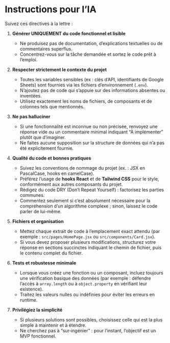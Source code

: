 # Instructions pour l’IA

Suivez ces directives à la lettre :  
1. **Générer UNIQUEMENT du code fonctionnel et lisible**  
   - Ne produisez pas de documentation, d’explications textuelles ou de commentaires superflus.  
   - Concentrez-vous sur la tâche demandée et sortez le code prêt à l’emploi.  

2. **Respecter strictement le contexte du projet**  
   - Toutes les variables sensibles (ex : clés d’API, identifiants de Google Sheets) sont fournies via les fichiers d’environnement (`.env`).  
   - N’ajoutez pas de code qui s’appuie sur des informations absentes ou inventées.  
   - Utilisez exactement les noms de fichiers, de composants et de colonnes tels que mentionnés.

3. **Ne pas halluciner**  
   - Si une fonctionnalité est inconnue ou non précisée, renvoyez une réponse vide ou un commentaire minimal indiquant “À implémenter” plutôt que d’imaginer.  
   - Ne faites aucune supposition sur la structure de données qui n’a pas été explicitement fournie.

4. **Qualité du code et bonnes pratiques**  
   - Suivez les conventions de nommage du projet (ex. : JSX en PascalCase, hooks en camelCase).  
   - Préférez l’usage de **hooks React** et de **Tailwind CSS** pour le style, conformément aux autres composants du projet.  
   - Rédigez du code DRY (Don’t Repeat Yourself) : factorisez les parties communes.  
   - Commentez seulement si c’est absolument nécessaire pour la compréhension d’un algorithme complexe ; sinon, laissez le code parler de lui-même.

5. **Fichiers et organisation**  
   - Mettez chaque extrait de code à l’emplacement exact attendu (par exemple : `src/pages/HomePage.jsx` ou `src/components/Card.jsx`).  
   - Si vous devez proposer plusieurs modifications, structurez votre réponse en sections succinctes indiquant le chemin de fichier, puis le contenu complet du fichier.

6. **Tests et robustesse minimale**  
   - Lorsque vous créez une fonction ou un composant, incluez toujours une vérification basique des données (par exemple : défendre l’accès à `array.length` ou à `object.property` en vérifiant leur existence).  
   - Traitez les valeurs nulles ou indéfinies pour éviter les erreurs en runtime.

7. **Privilégiez la simplicité**  
   - Si plusieurs solutions sont possibles, choisissez celle qui est la plus simple à maintenir et à étendre.  
   - Ne cherchez pas à “sur‐ingénier” : pour l’instant, l’objectif est un MVP fonctionnel.